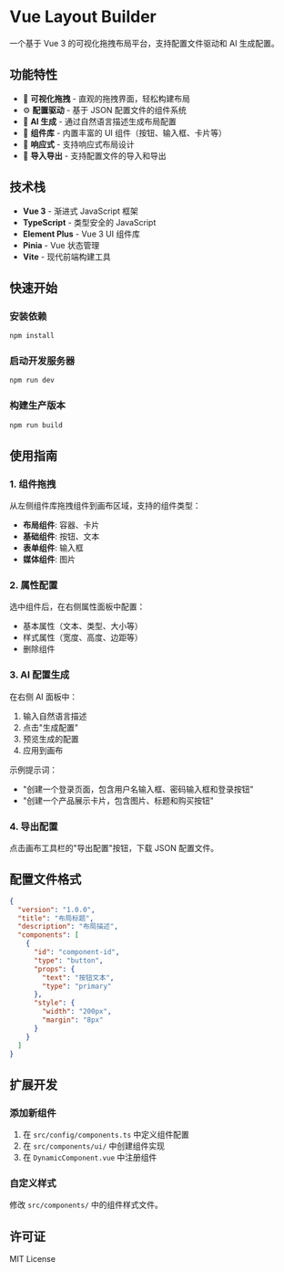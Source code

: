 # Vue Layout Builder

一个基于 Vue 3 的可视化拖拽布局平台，支持配置文件驱动和 AI 生成配置。

## 功能特性

- 🎨 **可视化拖拽** - 直观的拖拽界面，轻松构建布局
- ⚙️ **配置驱动** - 基于 JSON 配置文件的组件系统
- 🤖 **AI 生成** - 通过自然语言描述生成布局配置
- 🧩 **组件库** - 内置丰富的 UI 组件（按钮、输入框、卡片等）
- 📱 **响应式** - 支持响应式布局设计
- 💾 **导入导出** - 支持配置文件的导入和导出

## 技术栈

- **Vue 3** - 渐进式 JavaScript 框架
- **TypeScript** - 类型安全的 JavaScript
- **Element Plus** - Vue 3 UI 组件库
- **Pinia** - Vue 状态管理
- **Vite** - 现代前端构建工具

## 快速开始

### 安装依赖

```bash
npm install
```

### 启动开发服务器

```bash
npm run dev
```

### 构建生产版本

```bash
npm run build
```

## 使用指南

### 1. 组件拖拽

从左侧组件库拖拽组件到画布区域，支持的组件类型：

- **布局组件**: 容器、卡片
- **基础组件**: 按钮、文本
- **表单组件**: 输入框
- **媒体组件**: 图片

### 2. 属性配置

选中组件后，在右侧属性面板中配置：

- 基本属性（文本、类型、大小等）
- 样式属性（宽度、高度、边距等）
- 删除组件

### 3. AI 配置生成

在右侧 AI 面板中：

1. 输入自然语言描述
2. 点击"生成配置"
3. 预览生成的配置
4. 应用到画布

示例提示词：
- "创建一个登录页面，包含用户名输入框、密码输入框和登录按钮"
- "创建一个产品展示卡片，包含图片、标题和购买按钮"

### 4. 导出配置

点击画布工具栏的"导出配置"按钮，下载 JSON 配置文件。

## 配置文件格式

```json
{
  "version": "1.0.0",
  "title": "布局标题",
  "description": "布局描述",
  "components": [
    {
      "id": "component-id",
      "type": "button",
      "props": {
        "text": "按钮文本",
        "type": "primary"
      },
      "style": {
        "width": "200px",
        "margin": "8px"
      }
    }
  ]
}
```

## 扩展开发

### 添加新组件

1. 在 `src/config/components.ts` 中定义组件配置
2. 在 `src/components/ui/` 中创建组件实现
3. 在 `DynamicComponent.vue` 中注册组件

### 自定义样式

修改 `src/components/` 中的组件样式文件。

## 许可证

MIT License